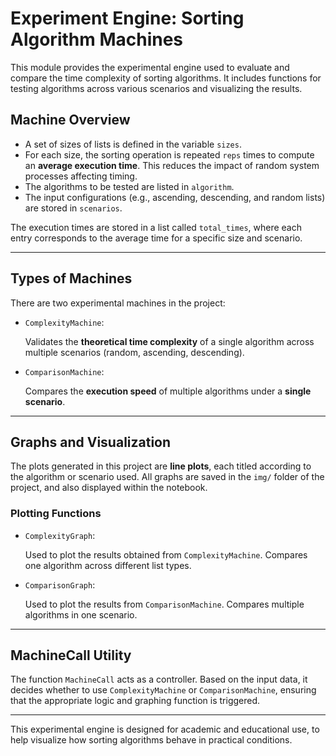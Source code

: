 # Experiment Engine: Sorting Algorithm Machines

This module provides the experimental engine used to evaluate and compare the time complexity of sorting algorithms. It includes functions for testing algorithms across various scenarios and visualizing the results.

## Machine Overview

- A set of sizes of lists is defined in the variable `sizes`.
- For each size, the sorting operation is repeated `reps` times to compute an **average execution time**. This reduces the impact of random system processes affecting timing.
- The algorithms to be tested are listed in `algorithm`.
- The input configurations (e.g., ascending, descending, and random lists) are stored in `scenarios`.

The execution times are stored in a list called `total_times`, where each entry corresponds to the average time for a specific size and scenario.

---

## Types of Machines

There are two experimental machines in the project:

- `ComplexityMachine`:

  Validates the **theoretical time complexity** of a single algorithm across multiple scenarios (random, ascending, descending).

- `ComparisonMachine`:

  Compares the **execution speed** of multiple algorithms under a **single scenario**.

---

## Graphs and Visualization

The plots generated in this project are **line plots**, each titled according to the algorithm or scenario used. All graphs are saved in the `img/` folder of the project, and also displayed within the notebook.

### Plotting Functions

- `ComplexityGraph`:

  Used to plot the results obtained from `ComplexityMachine`. Compares one algorithm across different list types.

- `ComparisonGraph`:  

  Used to plot the results from `ComparisonMachine`. Compares multiple algorithms in one scenario.

---

## MachineCall Utility

The function `MachineCall` acts as a controller. Based on the input data, it decides whether to use `ComplexityMachine` or `ComparisonMachine`, ensuring that the appropriate logic and graphing function is triggered.

---

This experimental engine is designed for academic and educational use, to help visualize how sorting algorithms behave in practical conditions.